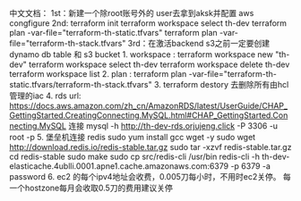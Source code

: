中文文档：
    1st：新建一个除root账号外的 user去拿到aksk并配置 aws congfigure
    2nd: terraform init 
         terraform workspace select th-dev
         terraform plan -var-file="terraform-th-static.tfvars"
         terraform plan -var-file="terraform-th-stack.tfvars"
    3rd：在激活backend s3之前一定要创建dynamo db table 和 s3 bucket
    1. workspace : terraform workspace new "th-dev"
                   terraform workspace select th-dev
                   terraform workspace delete th-dev
                   terraform workspace list
    2. plan : terraform plan -var-file="terraform-th-static.tfvars/terraform-th-stack.tfvars"
    3. terraform destory 去删除所有由hcl管理的iac
    4. rds url: https://docs.aws.amazon.com/zh_cn/AmazonRDS/latest/UserGuide/CHAP_GettingStarted.CreatingConnecting.MySQL.html#CHAP_GettingStarted.Connecting.MySQL
    连接 mysql -h http://th-dev-rds.orjujeng.click -P 3306 -u root -p
    5. 堡垒机连接 redis
                     sudo yum install gcc wget -y
                     sudo wget http://download.redis.io/redis-stable.tar.gz
                     sudo tar -xzvf redis-stable.tar.gz
                     cd redis-stable
                     sudo make
                     sudo cp src/redis-cli /usr/bin
                     redis-cli -h th-dev-elasticache.4ublli.0001.apne1.cache.amazonaws.com:6379 -p 6379 -a password
     6. ec2 的每个ipv4地址会收费，0.005刀每小时，不用时ec2关停。 每一个hostzone每月会收取0.5刀的费用建议关停